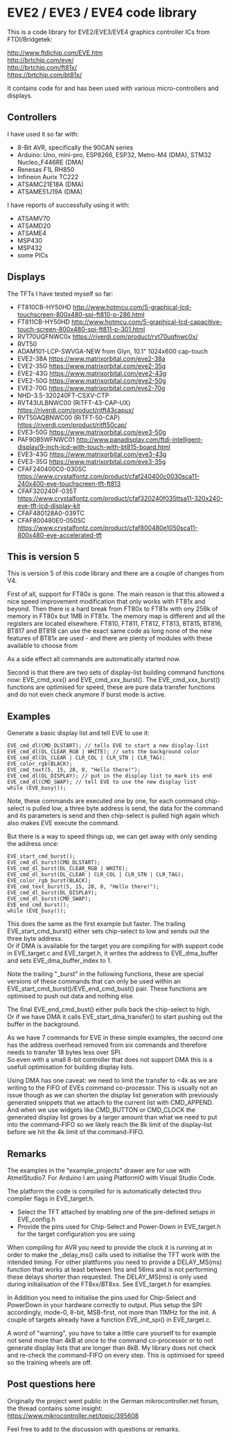 # EVE2 / EVE3 / EVE4 code library
This is a code library for EVE2/EVE3/EVE4 graphics controller ICs from FTDI/Bridgetek:

http://www.ftdichip.com/EVE.htm  
http://brtchip.com/eve/  
http://brtchip.com/ft81x/  
https://brtchip.com/bt81x/

It contains code for and has been used with various micro-controllers and displays.

## Controllers

I have used it so far with:

- 8-Bit AVR, specifically the 90CAN series
- Arduino: Uno, mini-pro, ESP8266, ESP32, Metro-M4 (DMA), STM32 Nucleo_F446RE (DMA)
- Renesas F1L RH850
- Infineon Aurix TC222
- ATSAMC21E18A (DMA)
- ATSAME51J19A (DMA)

I have reports of successfully using it with:

- ATSAMV70
- ATSAMD20
- ATSAME4
- MSP430
- MSP432
- some PICs

## Displays

The TFTs I have tested myself so far:

- FT810CB-HY50HD http://www.hotmcu.com/5-graphical-lcd-touchscreen-800x480-spi-ft810-p-286.html
- FT811CB-HY50HD  http://www.hotmcu.com/5-graphical-lcd-capacitive-touch-screen-800x480-spi-ft811-p-301.html
- RVT70UQFNWC0x https://riverdi.com/product/rvt70uqfnwc0x/
- RVT50
- ADAM101-LCP-SWVGA-NEW from Glyn, 10.1" 1024x600 cap-touch
- EVE2-38A https://www.matrixorbital.com/eve2-38a
- EVE2-35G https://www.matrixorbital.com/eve2-35g
- EVE2-43G https://www.matrixorbital.com/eve2-43g
- EVE2-50G https://www.matrixorbital.com/eve2-50g
- EVE2-70G https://www.matrixorbital.com/eve2-70g
- NHD-3.5-320240FT-CSXV-CTP
- RVT43ULBNWC00 (RiTFT-43-CAP-UX) https://riverdi.com/product/ritft43capux/
- RVT50AQBNWC00 (RiTFT-50-CAP) https://riverdi.com/product/ritft50cap/
- EVE3-50G https://www.matrixorbital.com/eve3-50g
- PAF90B5WFNWC01 http://www.panadisplay.com/ftdi-intelligent-display/9-inch-lcd-with-touch-with-bt815-board.html
- EVE3-43G https://www.matrixorbital.com/eve3-43g
- EVE3-35G https://www.matrixorbital.com/eve3-35g
- CFAF240400C0-030SC https://www.crystalfontz.com/product/cfaf240400c0030sca11-240x400-eve-touchscreen-tft-ft813
- CFAF320240F-035T https://www.crystalfontz.com/product/cfaf320240f035ttsa11-320x240-eve-tft-lcd-display-kit
- CFAF480128A0-039TC
- CFAF800480E0-050SC https://www.crystalfontz.com/product/cfaf800480e1050sca11-800x480-eve-accelerated-tft

## This is version 5

This is version 5 of this code library and there are a couple of changes from V4.

First of all, support for FT80x is gone. The main reason is that this allowed a nice speed improvement modification that only works with FT81x and beyond.
Then there is a hard break from FT80x to FT81x with ony 256k of memory in FT80x but 1MB in FT81x. The memory map is different and all the registers are located elsewhere.
FT810, FT811, FT812, FT813, BT815, BT816, BT817 and BT818 can use the exact same code as long none of the new features of BT81x are used - and there are plenty of modules with these available to choose from

As a side effect all commands are automatically started now. 

Second is that there are two sets of display-list building command functions now: EVE_cmd_xxx() and EVE_cmd_xxx_burst().
The EVE_cmd_xxx_burst() functions are optimised for speed, these are pure data transfer functions and do not even check anymore if burst mode is active.

## Examples

Generate a basic display list and tell EVE to use it:
````
EVE_cmd_dl(CMD_DLSTART); // tells EVE to start a new display-list
EVE_cmd_dl(DL_CLEAR_RGB | WHITE); // sets the background color
EVE_cmd_dl(DL_CLEAR | CLR_COL | CLR_STN | CLR_TAG);
EVE_color_rgb(BLACK);
EVE_cmd_text(5, 15, 28, 0, "Hello there!");
EVE_cmd_dl(DL_DISPLAY); // put in the display list to mark its end
EVE_cmd_dl(CMD_SWAP); // tell EVE to use the new display list
while (EVE_busy());
````

Note, these commands are executed one by one, for each command chip-select is pulled low, a three byte address is send, the data for the command and its parameters is send and then chip-select is pulled high again which also makes EVE execute the command.

But there is a way to speed things up, we can get away with only sending the address once:
````
EVE_start_cmd_burst();
EVE_cmd_dl_burst(CMD_DLSTART);
EVE_cmd_dl_burst(DL_CLEAR_RGB | WHITE);
EVE_cmd_dl_burst(DL_CLEAR | CLR_COL | CLR_STN | CLR_TAG);
EVE_color_rgb_burst(BLACK);
EVE_cmd_text_burst(5, 15, 28, 0, "Hello there!");
EVE_cmd_dl_burst(DL_DISPLAY);
EVE_cmd_dl_burst(CMD_SWAP);
EVE_end_cmd_burst();
while (EVE_busy());
````

This does the same as the first example but faster.
The trailing EVE_start_cmd_burst() either sets chip-select to low and sends out the three byte address.  
Or if DMA is available for the target you are compiling for with support code in EVE_target.c and EVE_target.h, it writes the address to EVE_dma_buffer and sets EVE_dma_buffer_index to 1.

Note the trailing "_burst" in the following functions, these are special versions of these commands that can only be used within an EVE_start_cmd_burst()/EVE_end_cmd_bust() pair.
These functions are optimised to push out data and nothing else.

The final EVE_end_cmd_bust() either pulls back the chip-select to high.  
Or if we have DMA it calls EVE_start_dma_transfer() to start pushing out the buffer in the background.

As we have 7 commands for EVE in these simple examples, the second one has the address overhead removed from six commands and therefore needs to transfer 18 bytes less over SPI.  
So even with a small 8-bit controller that does not support DMA this is a usefull optimisation for building display lists.

Using DMA has one caveat: we need to limit the transfer to <4k as we are writing to the FIFO of EVEs command co-processor. This is usually not an issue though as we can shorten the display list generation with previously generated snippets that we attach to the current list with CMD_APPEND. And when we use widgets like CMD_BUTTON or CMD_CLOCK the generated display list grows by a larger amount than what we need to put into the command-FIFO so we likely reach the 8k limit of the display-list before we hit the 4k limit of the command-FIFO.

## Remarks

The examples in the "example_projects" drawer are for use with AtmelStudio7.
For Arduino I am using PlatformIO with Visual Studio Code.

The platform the code is compiled for is automatically detected thru compiler flags in EVE_target.h.

- Select the TFT attached by enabling one of the pre-defined setups in EVE_config.h
- Provide the pins used for Chip-Select and Power-Down in EVE_target.h for the target configuration you are using

When compiling for AVR you need to provide the clock it is running at in order to make the _delay_ms() calls used to initialise the TFT work with the intended timing.
For other plattforms you need to provide a DELAY_MS(ms) function that works at least between 1ms and 56ms and is not performing these delays shorter than requested.
The DELAY_MS(ms) is only used during initialisation of the FT8xx/BT8xx.
See EVE_target.h for examples.

In Addition you need to initialise the pins used for Chip-Select and PowerDown in your hardware correctly to output.
Plus setup the SPI accordingly, mode-0, 8-bit, MSB-first, not more than 11MHz for the init.
A couple of targets already have a function EVE_init_spi() in EVE_target.c.

A word of "warning", you have to take a little care yourself to for example not send more than 4kB at once to the command co-processor
or to not generate display lists that are longer than 8kB.
My library does not check and re-check the command-FIFO on every step.
This is optimised for speed so the training wheels are off.

## Post questions here

Originally the project went public in the German mikrocontroller.net forum, the thread contains some insight: https://www.mikrocontroller.net/topic/395608

Feel free to add to the discussion with questions or remarks.

